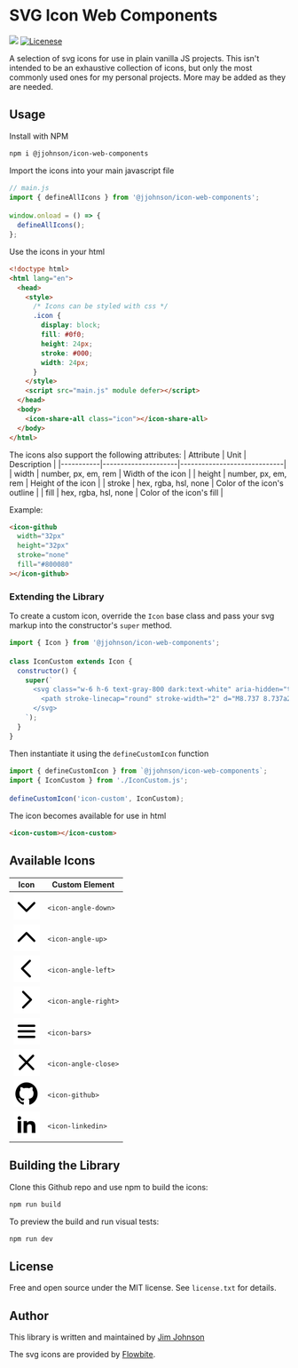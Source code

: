 # SVG Icon Web Components

<img src="https://img.shields.io/badge/version-1.0.1-blue">
<a href="https://opensource.org/license/mit"><img src="https://img.shields.io/badge/license-MIT-blue" alt="Licenese"></a>

A selection of svg icons for use in plain vanilla JS projects. This isn't intended to be an exhaustive collection of icons, but only the most commonly used ones for my personal projects. More may be added as they are needed.

## Usage

Install with NPM

```sh
npm i @jjohnson/icon-web-components
```

Import the icons into your main javascript file

```js
// main.js
import { defineAllIcons } from '@jjohnson/icon-web-components';

window.onload = () => {
  defineAllIcons();
};
```

Use the icons in your html

```html
<!doctype html>
<html lang="en">
  <head>
    <style>
      /* Icons can be styled with css */
      .icon {
        display: block;
        fill: #0f0;
        height: 24px;
        stroke: #000;
        width: 24px;
      }
    </style>
    <script src="main.js" module defer></script>
  </head>
  <body>
    <icon-share-all class="icon"></icon-share-all>
  </body>
</html>
```

The icons also support the following attributes:
| Attribute | Unit | Description |
|-----------|---------------------|-----------------------------|
| width | number, px, em, rem | Width of the icon |
| height | number, px, em, rem | Height of the icon |
| stroke | hex, rgba, hsl, none | Color of the icon's outline |
| fill | hex, rgba, hsl, none | Color of the icon's fill |

Example:

```html
<icon-github
  width="32px"
  height="32px"
  stroke="none"
  fill="#800080"
></icon-github>
```

### Extending the Library

To create a custom icon, override the `Icon` base class and pass your svg markup into the constructor's `super` method.

```js
import { Icon } from '@jjohnson/icon-web-components';

class IconCustom extends Icon {
  constructor() {
    super(`
      <svg class="w-6 h-6 text-gray-800 dark:text-white" aria-hidden="true" xmlns="http://www.w3.org/2000/svg" width="24" height="24" fill="none" viewBox="0 0 24 24">
        <path stroke-linecap="round" stroke-width="2" d="M8.737 8.737a21.49 21.49 0 0 1 3.308-2.724m0 0c3.063-2.026 5.99-2.641 7.331-1.3 1.827 1.828.026 6.591-4.023 10.64-4.049 4.049-8.812 5.85-10.64 4.023-1.33-1.33-.736-4.218 1.249-7.253m6.083-6.11c-3.063-2.026-5.99-2.641-7.331-1.3-1.827 1.828-.026 6.591 4.023 10.64m3.308-9.34a21.497 21.497 0 0 1 3.308 2.724m2.775 3.386c1.985 3.035 2.579 5.923 1.248 7.253-1.336 1.337-4.245.732-7.295-1.275M14 12a2 2 0 1 1-4 0 2 2 0 0 1 4 0Z"/>
      </svg>
    `);
  }
}
```

Then instantiate it using the `defineCustomIcon` function

```js
import { defineCustomIcon } from `@jjohnson/icon-web-components`;
import { IconCustom } from './IconCustom.js';

defineCustomIcon('icon-custom', IconCustom);
```

The icon becomes available for use in html

```html
<icon-custom></icon-custom>
```

## Available Icons

<style>
  svg {
    fill: white;
  }
</style>

| Icon                                                 | Custom Element       |
| ---------------------------------------------------- | -------------------- |
| <img src="./src/templates/assets/angle-down.svg" />  | `<icon-angle-down>`  |
| <img src="./src/templates/assets/angle-up.svg" />    | `<icon-angle-up>`    |
| <img src="./src/templates/assets/angle-left.svg" />  | `<icon-angle-left>`  |
| <img src="./src/templates/assets/angle-right.svg" /> | `<icon-angle-right>` |
| <img src="./src/templates/assets/bars.svg" />        | `<icon-bars>`        |
| <img src="./src/templates/assets/close.svg" />       | `<icon-angle-close>` |
| <img src="./src/templates/assets/github.svg" />      | `<icon-github>`      |
| <img src="./src/templates/assets/linkedin.svg" />    | `<icon-linkedin>`    |

## Building the Library

Clone this Github repo and use npm to build the icons:

```sh
npm run build
```

To preview the build and run visual tests:

```sh
npm run dev
```

## License

Free and open source under the MIT license.
See `license.txt` for details.

## Author

This library is written and maintained by [Jim Johnson](https://github.com/jimjohnsondev)

The svg icons are provided by [Flowbite](https://github.com/themesberg/flowbite-icons).
